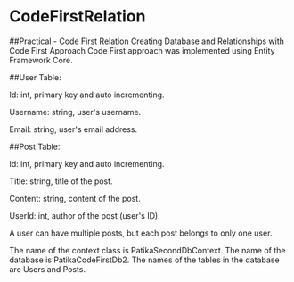 # CodeFirstRelation

##Practical - Code First Relation
Creating Database and Relationships with Code First Approach
Code First approach was implemented using Entity Framework Core.

##User Table:

Id: int, primary key and auto incrementing.

Username: string, user's username.

Email: string, user's email address.

##Post Table:

Id: int, primary key and auto incrementing.

Title: string, title of the post.

Content: string, content of the post.

UserId: int, author of the post (user's ID).

A user can have multiple posts, but each post belongs to only one user.

The name of the context class is PatikaSecondDbContext.
The name of the database is PatikaCodeFirstDb2.
The names of the tables in the database are Users and Posts.
